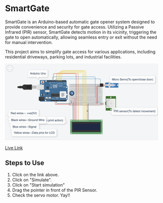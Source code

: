 # SmartGate

SmartGate is an Arduino-based automatic gate opener system designed to provide convenience and security for gate access. Utilizing a Passive Infrared (PIR) sensor, SmartGate detects motion in its vicinity, triggering the gate to open automatically, allowing seamless entry or exit without the need for manual intervention.

This project aims to simplify gate access for various applications, including residential driveways, parking lots, and industrial facilities.

![Image of Project](https://github.com/professorx2001/SmartGate/blob/main/img.png?raw=true)

[Live Link](https://www.tinkercad.com/things/gsvJEBioXil-smartgate?sharecode=iJCHBso2wMJRCT5dzQfes9Jo_gj9Y_zreDP5teDVfag)

## Steps to Use
1. Click on the link above.
2. Click on "Simulate".
3. Click on "Start simulation"
4. Drag the pointer in front of the PIR Sensor.
5. Check the servo motor. Yay!!
